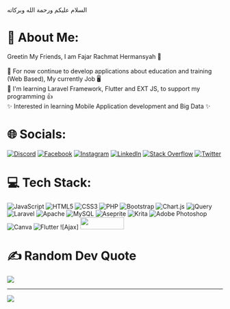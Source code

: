 السلام عليكم ورحمة الله وبركاته

# 💫 About Me:

Greetin My Friends, I am Fajar Rachmat Hermansyah 👋<br><br>🔭 For now continue to develop applications about education and training (Web Based), My currently Job 🖥️<br>📖 I'm learning Laravel Framework, Flutter and EXT JS, to support my programming 👍<br>✨ Interested in learning Mobile Application development and Big Data ✨

# 🌐 Socials:

[![Discord](https://img.shields.io/badge/Discord-%237289DA.svg?logo=discord&logoColor=white)](htttps://discord.gg/fajarrachmath#5176) [![Facebook](https://img.shields.io/badge/Facebook-%231877F2.svg?logo=Facebook&logoColor=white)](https://facebook.com/profile.php?id=100000311908841) [![Instagram](https://img.shields.io/badge/Instagram-%23E4405F.svg?logo=Instagram&logoColor=white)](https://instagram.com/@fajar.rachmat.h) [![LinkedIn](https://img.shields.io/badge/LinkedIn-%230077B5.svg?logo=linkedin&logoColor=white)](https://linkedin.com/in/fajar-rachmat-h-708660164) [![Stack Overflow](https://img.shields.io/badge/-Stackoverflow-FE7A16?logo=stack-overflow&logoColor=white)](https://stackoverflow.com/users/20657449) [![Twitter](https://img.shields.io/badge/Twitter-%231DA1F2.svg?logo=Twitter&logoColor=white)](https://twitter.com/@fajarrachmath)

# 💻 Tech Stack:

![JavaScript](https://img.shields.io/badge/javascript-%23323330.svg?style=for-the-badge&logo=javascript&logoColor=%23F7DF1E) ![HTML5](https://img.shields.io/badge/html5-%23E34F26.svg?style=for-the-badge&logo=html5&logoColor=white) ![CSS3](https://img.shields.io/badge/css3-%231572B6.svg?style=for-the-badge&logo=css3&logoColor=white) ![PHP](https://img.shields.io/badge/php-%23777BB4.svg?style=for-the-badge&logo=php&logoColor=white) ![Bootstrap](https://img.shields.io/badge/bootstrap-%23563D7C.svg?style=for-the-badge&logo=bootstrap&logoColor=white) ![Chart.js](https://img.shields.io/badge/chart.js-F5788D.svg?style=for-the-badge&logo=chart.js&logoColor=white) ![jQuery](https://img.shields.io/badge/jquery-%230769AD.svg?style=for-the-badge&logo=jquery&logoColor=white) ![Laravel](https://img.shields.io/badge/laravel-%23FF2D20.svg?style=for-the-badge&logo=laravel&logoColor=white) ![Apache](https://img.shields.io/badge/apache-%23D42029.svg?style=for-the-badge&logo=apache&logoColor=white) ![MySQL](https://img.shields.io/badge/mysql-%2300f.svg?style=for-the-badge&logo=mysql&logoColor=white) ![Aseprite](https://img.shields.io/badge/Aseprite-FFFFFF?style=for-the-badge&logo=Aseprite&logoColor=#7D929E) ![Krita](https://img.shields.io/badge/Krita-203759?style=for-the-badge&logo=krita&logoColor=EEF37B) ![Adobe Photoshop](https://img.shields.io/badge/adobephotoshop-%2331A8FF.svg?style=for-the-badge&logo=adobephotoshop&logoColor=white) ![Canva](https://img.shields.io/badge/Canva-%2300C4CC.svg?style=for-the-badge&logo=Canva&logoColor=white) ![Flutter](https://img.shields.io/badge/Flutter-%2302569B.svg?style=for-the-badge&logo=Flutter&logoColor=white) ![Ajax] <img src="https://upload.wikimedia.org/wikipedia/commons/a/a1/AJAX_logo_by_gengns.svg" width="102px" height="28px">

# ✍️ Random Dev Quote

![](https://quotes-github-readme.vercel.app/api?type=horizontal&theme=light)

---

[![](https://visitcount.itsvg.in/api?id=fajarrachmath&icon=0&color=4)](https://visitcount.itsvg.in)

<!-- Proudly created with GPRM ( https://gprm.itsvg.in ) -->
